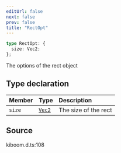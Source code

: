 ```yaml
---
editUrl: false
next: false
prev: false
title: "RectOpt"
---
```


```ts
type RectOpt: {
  size: Vec2;
};
```

The options of the rect object

## Type declaration

| Member | Type | Description |
| :------ | :------ | :------ |
| `size` | [`Vec2`]( https://kaboomjs.com/#Vec2 ) | The size of the rect |

## Source

kiboom.d.ts:108

